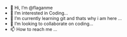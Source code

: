 - 👋 Hi, I’m @flaganme
- 👀 I’m interested in Coding...
- 🌱 I’m currently learning git and thats why i am here ...
- 💞️ I’m looking to collaborate on coding...
- 📫 How to reach me ...

<!---
flaganme/flaganme is a ✨ special ✨ repository because its `README.md` (this file) appears on your GitHub profile.
You can click the Preview link to take a look at your changes.
--->
